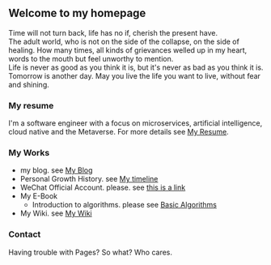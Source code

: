 ## Welcome to my homepage

Time will not turn back, life has no if, cherish the present have.  
The adult world, who is not on the side of the collapse, on the side of healing.  How many times, all kinds of grievances welled up in my heart, words to the mouth but feel unworthy to mention.  
Life is never as good as you think it is, but it's never as bad as you think it is.  
Tomorrow is another day. May you live the life you want to live, without fear and shining.

### My resume

I'm a software engineer with a focus on microservices, artificial intelligence, cloud native and the Metaverse.
For more details see [My Resume](https://docs.github.com/en/github/writing-on-github/getting-started-with-writing-and-formatting-on-github/basic-writing-and-formatting-syntax).

### My Works

* my blog. see [My Blog](https://www.ylcoder.top/)
* Personal Growth History. see [My timeline](https://yltrcc.github.io/timeline/)
* WeChat Official Account. please. see [this is a link](https://www.baidu.com/)
* My E-Book
  * Introduction to algorithms. please see [Basic Algorithms](https://algorithm.ylcoder.top/)
* My Wiki. see [My Wiki](https://yltrcc.github.io/vuepress-starter/)
  
### Contact

Having trouble with Pages? So what? Who cares.
